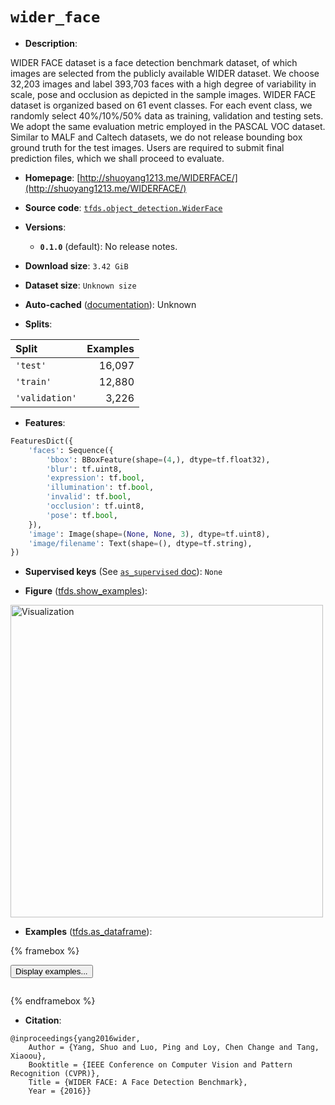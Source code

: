 <div itemscope itemtype="http://schema.org/Dataset">
  <div itemscope itemprop="includedInDataCatalog" itemtype="http://schema.org/DataCatalog">
    <meta itemprop="name" content="TensorFlow Datasets" />
  </div>
  <meta itemprop="name" content="wider_face" />
  <meta itemprop="description" content="WIDER FACE dataset is a face detection benchmark dataset, of which images are &#10;selected from the publicly available WIDER dataset. We choose 32,203 images and &#10;label 393,703 faces with a high degree of variability in scale, pose and &#10;occlusion as depicted in the sample images. WIDER FACE dataset is organized &#10;based on 61 event classes. For each event class, we randomly select 40%/10%/50% &#10;data as training, validation and testing sets. We adopt the same evaluation &#10;metric employed in the PASCAL VOC dataset. Similar to MALF and Caltech datasets,&#10;we do not release bounding box ground truth for the test images. Users are &#10;required to submit final prediction files, which we shall proceed to evaluate.&#10;&#10;To use this dataset:&#10;&#10;```python&#10;import tensorflow_datasets as tfds&#10;&#10;ds = tfds.load(&#x27;wider_face&#x27;, split=&#x27;train&#x27;)&#10;for ex in ds.take(4):&#10;  print(ex)&#10;```&#10;&#10;See [the guide](https://www.tensorflow.org/datasets/overview) for more&#10;informations on [tensorflow_datasets](https://www.tensorflow.org/datasets).&#10;&#10;&lt;img src=&quot;https://storage.googleapis.com/tfds-data/visualization/fig/wider_face-0.1.0.png&quot; alt=&quot;Visualization&quot; width=&quot;500px&quot;&gt;&#10;&#10;" />
  <meta itemprop="url" content="https://www.tensorflow.org/datasets/catalog/wider_face" />
  <meta itemprop="sameAs" content="http://shuoyang1213.me/WIDERFACE/" />
  <meta itemprop="citation" content="@inproceedings{yang2016wider,&#10; Author = {Yang, Shuo and Luo, Ping and Loy, Chen Change and Tang, Xiaoou},&#10; Booktitle = {IEEE Conference on Computer Vision and Pattern Recognition (CVPR)},&#10;   Title = {WIDER FACE: A Face Detection Benchmark},&#10;  Year = {2016}}" />
</div>

# `wider_face`


*   **Description**:

WIDER FACE dataset is a face detection benchmark dataset, of which images are
selected from the publicly available WIDER dataset. We choose 32,203 images and
label 393,703 faces with a high degree of variability in scale, pose and
occlusion as depicted in the sample images. WIDER FACE dataset is organized
based on 61 event classes. For each event class, we randomly select 40%/10%/50%
data as training, validation and testing sets. We adopt the same evaluation
metric employed in the PASCAL VOC dataset. Similar to MALF and Caltech datasets,
we do not release bounding box ground truth for the test images. Users are
required to submit final prediction files, which we shall proceed to evaluate.

*   **Homepage**:
    [http://shuoyang1213.me/WIDERFACE/](http://shuoyang1213.me/WIDERFACE/)

*   **Source code**:
    [`tfds.object_detection.WiderFace`](https://github.com/tensorflow/datasets/tree/master/tensorflow_datasets/object_detection/wider_face.py)

*   **Versions**:

    *   **`0.1.0`** (default): No release notes.

*   **Download size**: `3.42 GiB`

*   **Dataset size**: `Unknown size`

*   **Auto-cached**
    ([documentation](https://www.tensorflow.org/datasets/performances#auto-caching)):
    Unknown

*   **Splits**:

Split          | Examples
:------------- | -------:
`'test'`       | 16,097
`'train'`      | 12,880
`'validation'` | 3,226

*   **Features**:

```python
FeaturesDict({
    'faces': Sequence({
        'bbox': BBoxFeature(shape=(4,), dtype=tf.float32),
        'blur': tf.uint8,
        'expression': tf.bool,
        'illumination': tf.bool,
        'invalid': tf.bool,
        'occlusion': tf.uint8,
        'pose': tf.bool,
    }),
    'image': Image(shape=(None, None, 3), dtype=tf.uint8),
    'image/filename': Text(shape=(), dtype=tf.string),
})
```

*   **Supervised keys** (See
    [`as_supervised` doc](https://www.tensorflow.org/datasets/api_docs/python/tfds/load#args)):
    `None`

*   **Figure**
    ([tfds.show_examples](https://www.tensorflow.org/datasets/api_docs/python/tfds/visualization/show_examples)):

<img src="https://storage.googleapis.com/tfds-data/visualization/fig/wider_face-0.1.0.png" alt="Visualization" width="500px">

*   **Examples**
    ([tfds.as_dataframe](https://www.tensorflow.org/datasets/api_docs/python/tfds/as_dataframe)):

<!-- mdformat off(HTML should not be auto-formatted) -->

{% framebox %}

<button id="displaydataframe">Display examples...</button>
<div id="dataframecontent" style="overflow-x:auto"></div>
<script src="https://www.gstatic.com/external_hosted/jquery2.min.js"></script>
<script>
var url = "https://storage.googleapis.com/tfds-data/visualization/dataframe/wider_face-0.1.0.html";
$(document).ready(() => {
  $("#displaydataframe").click((event) => {
    // Disable the button after clicking (dataframe loaded only once).
    $("#displaydataframe").prop("disabled", true);

    // Pre-fetch and display the content
    $.get(url, (data) => {
      $("#dataframecontent").html(data);
    }).fail(() => {
      $("#dataframecontent").html(
        'Error loading examples. If the error persist, please open '
        + 'a new issue.'
      );
    });
  });
});
</script>

{% endframebox %}

<!-- mdformat on -->

*   **Citation**:

```
@inproceedings{yang2016wider,
    Author = {Yang, Shuo and Luo, Ping and Loy, Chen Change and Tang, Xiaoou},
    Booktitle = {IEEE Conference on Computer Vision and Pattern Recognition (CVPR)},
    Title = {WIDER FACE: A Face Detection Benchmark},
    Year = {2016}}
```
